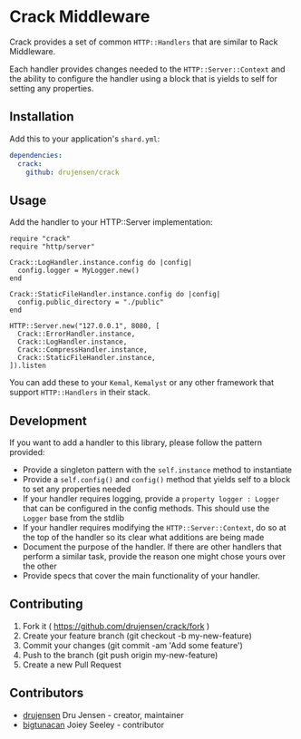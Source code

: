 # Crack Middleware

Crack provides a set of common `HTTP::Handlers` that are similar to Rack Middleware.

Each handler provides changes needed to the `HTTP::Server::Context` and the ability to configure
the handler using a block that is yields to self for setting any properties.

## Installation

Add this to your application's `shard.yml`:

```yaml
dependencies:
  crack:
    github: drujensen/crack
```

## Usage

Add the handler to your HTTP::Server implementation:

```crystal
require "crack"
require "http/server"

Crack::LogHandler.instance.config do |config|
  config.logger = MyLogger.new()
end

Crack::StaticFileHandler.instance.config do |config|
  config.public_directory = "./public"
end

HTTP::Server.new("127.0.0.1", 8080, [
  Crack::ErrorHandler.instance,
  Crack::LogHandler.instance,
  Crack::CompressHandler.instance,
  Crack::StaticFileHandler.instance,
]).listen
```

You can add these to your `Kemal`, `Kemalyst` or any other framework that support `HTTP::Handlers` in their stack.

## Development

If you want to add a handler to this library, please follow the pattern provided:
  - Provide a singleton pattern with the `self.instance` method to instantiate
  - Provide a `self.config()` and `config()` method that yields self to a block to set any properties needed
  - If your handler requires logging, provide a `property logger : Logger` that can be configured in the config methods.  This should use the `Logger` base from the stdlib
  - If your handler requires modifying the `HTTP::Server::Context`, do so at the top of the handler so its clear what additions are being made
  - Document the purpose of the handler.  If there are other handlers that perform a similar task, provide the reason one might chose yours over the other
  - Provide specs that cover the main functionality of your handler.

## Contributing

1. Fork it ( https://github.com/drujensen/crack/fork )
2. Create your feature branch (git checkout -b my-new-feature)
3. Commit your changes (git commit -am 'Add some feature')
4. Push to the branch (git push origin my-new-feature)
5. Create a new Pull Request

## Contributors

- [drujensen](https://github.com/drujensen) Dru Jensen - creator, maintainer
- [bigtunacan](https://github.com/bigtunacan) Joiey Seeley - contributor
